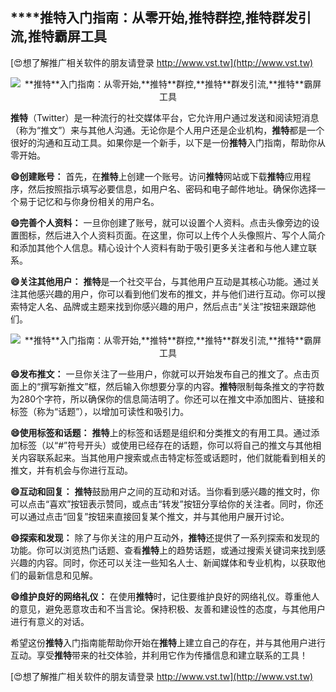 ## ****推特**入门指南：从零开始,**推特**群控,**推特**群发引流,**推特**霸屏工具**

[😍想了解推广相关软件的朋友请登录 http://www.vst.tw](http://www.vst.tw)

 <center><img src="https://vst.tw/MP4/tuiguang/png/3.png" alt="**推特**入门指南：从零开始,**推特**群控,**推特**群发引流,**推特**霸屏工具"></center>

**推特**（Twitter）是一种流行的社交媒体平台，它允许用户通过发送和阅读短消息（称为“推文”）来与其他人沟通。无论你是个人用户还是企业机构，**推特**都是一个很好的沟通和互动工具。如果你是一个新手，以下是一份**推特**入门指南，帮助你从零开始。

**😄创建账号：**
首先，在**推特**上创建一个账号。访问**推特**网站或下载**推特**应用程序，然后按照指示填写必要信息，如用户名、密码和电子邮件地址。确保你选择一个易于记忆和与你身份相关的用户名。

**😄完善个人资料：**
一旦你创建了账号，就可以设置个人资料。点击头像旁边的设置图标，然后进入个人资料页面。在这里，你可以上传个人头像照片、写个人简介和添加其他个人信息。精心设计个人资料有助于吸引更多关注者和与他人建立联系。

**😄关注其他用户：**
**推特**是一个社交平台，与其他用户互动是其核心功能。通过关注其他感兴趣的用户，你可以看到他们发布的推文，并与他们进行互动。你可以搜索特定人名、品牌或主题来找到你感兴趣的用户，然后点击“关注”按钮来跟踪他们。

 <center><img src="https://vst.tw/MP4/tuiguang/png/5.png" alt="**推特**入门指南：从零开始,**推特**群控,**推特**群发引流,**推特**霸屏工具"></center>

**😄发布推文：**
一旦你关注了一些用户，你就可以开始发布自己的推文了。点击页面上的“撰写新推文”框，然后输入你想要分享的内容。**推特**限制每条推文的字符数为280个字符，所以确保你的信息简洁明了。你还可以在推文中添加图片、链接和标签（称为“话题”），以增加可读性和吸引力。

**😄使用标签和话题：**
**推特**上的标签和话题是组织和分类推文的有用工具。通过添加标签（以“#”符号开头）或使用已经存在的话题，你可以将自己的推文与其他相关内容联系起来。当其他用户搜索或点击特定标签或话题时，他们就能看到相关的推文，并有机会与你进行互动。

**😄互动和回复：**
**推特**鼓励用户之间的互动和对话。当你看到感兴趣的推文时，你可以点击“喜欢”按钮表示赞同，或点击“转发”按钮分享给你的关注者。同时，你还可以通过点击“回复”按钮来直接回复某个推文，并与其他用户展开讨论。

**😄探索和发现：**
除了与你关注的用户互动外，**推特**还提供了一系列探索和发现的功能。你可以浏览热门话题、查看**推特**上的趋势话题，或通过搜索关键词来找到感兴趣的内容。同时，你还可以关注一些知名人士、新闻媒体和专业机构，以获取他们的最新信息和见解。

**😄维护良好的网络礼仪：**
在使用**推特**时，记住要维护良好的网络礼仪。尊重他人的意见，避免恶意攻击和不当言论。保持积极、友善和建设性的态度，与其他用户进行有意义的对话。

希望这份**推特**入门指南能帮助你开始在**推特**上建立自己的存在，并与其他用户进行互动。享受**推特**带来的社交体验，并利用它作为传播信息和建立联系的工具！

[😍想了解推广相关软件的朋友请登录 http://www.vst.tw](http://www.vst.tw)



